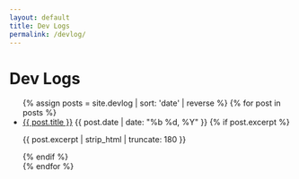 ```yaml
---
layout: default
title: Dev Logs
permalink: /devlog/
---
```


# Dev Logs

<ul class="post-list">
  {% assign posts = site.devlog | sort: 'date' | reverse %}
  {% for post in posts %}
    <li>
      <a href="{{ post.url | relative_url }}">{{ post.title }}</a>
      <span class="post-date">{{ post.date | date: "%b %d, %Y" }}</span>
      {% if post.excerpt %}<p>{{ post.excerpt | strip_html | truncate: 180 }}</p>{% endif %}
    </li>
  {% endfor %}
</ul>
